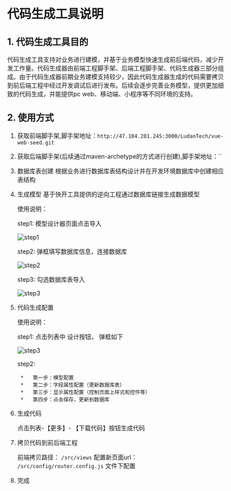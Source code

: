 # 代码生成工具说明

## 1. 代码生成工具目的

代码生成工具支持对业务进行建模，并基于业务模型快速生成前后端代码，减少开发工作量。代码生成器由前端工程脚手架、后端工程脚手架、代码生成器三部分组成。由于代码生成器前期业务建模支持较少，因此代码生成器生成的代码需要拷贝到前后端工程中经过开发调试后进行发布。后续会逐步完善业务模型，提供更加细致的代码生成，并能提供pc web、移动端、小程序等不同环境的支持。

## 2. 使用方式

1. 获取前端脚手架,脚手架地址：`http://47.104.201.245:3000/LudanTech/vue-web-seed.git`

2. 获取后端脚手架(后续通过maven-archetype的方式进行创建),脚手架地址：``

3. 数据库表创建
   根据业务进行数据库表结构设计并在开发环境数据库中创建相应表结构
4. 生成模型
   基于快开工具提供的逆向工程通过数据库链接生成数据模型
   
   使用说明：
   
   step1: 模型设计器页面点击导入
   
   ![step1](https://raw.githubusercontent.com/ngm-Irelia/img/master/ld/demo/step4-1.jpg)
   
   
   step2: 弹框填写数据库信息，连接数据库
   
   ![step2](https://raw.githubusercontent.com/ngm-Irelia/img/master/ld/demo/step4-2.jpg)
   	

   step3: 勾选数据库表导入
   
   ![step3](https://raw.githubusercontent.com/ngm-Irelia/img/master/ld/demo/step4-3.jpg)
   

5. 代码生成配置
	
	使用说明：
	
	step1: 点击列表中 设计按钮， 弹框如下
	
	![step3](https://raw.githubusercontent.com/ngm-Irelia/img/master/ld/demo/step5-1.jpg)
	
	step2: 
	
		*	第一步：模型配置
		*	第二步：字段属性配置（更新数据库表）
		*	第三步：显示属性配置（控制页面上样式和控件等）
		*	第四步：点击保存，更新到数据库
	
6. 生成代码

	点击列表-【更多】- 【下载代码】按钮生成代码

7. 拷贝代码到前后端工程

	前端拷贝路径： `/src/views`
   配置新页面url： `/src/config/router.config.js` 文件下配置

8. 完成

